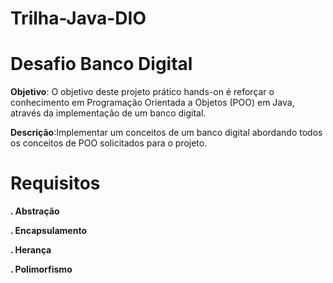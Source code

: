 # Trilha-Java-DIO

# Desafio Banco Digital

  


**Objetivo**: O objetivo deste projeto prático hands-on é reforçar o conhecimento em Programação Orientada a Objetos (POO) em Java, através da implementação de um banco digital.

**Descrição**:Implementar um conceitos de um banco digital abordando todos os conceitos de POO solicitados para o projeto.

# Requisitos 
 **. Abstração**

**. Encapsulamento**


**. Herança**


**. Polimorfismo**
